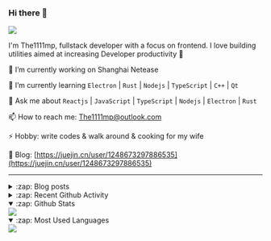 ### Hi there 👋

![](https://komarev.com/ghpvc/?username=1111mp&color=green)

I'm The1111mp, fullstack developer with a focus on frontend. I love building utilities aimed at increasing Developer productivity 🙌

🔭 I’m currently working on Shanghai Netease

🌱 I’m currently learning `Electron` | `Rust` | `Nodejs` | `TypeScript` | `C++` | `Qt`

💬 Ask me about `Reactjs` | `JavaScript` | `TypeScript` | `Nodejs` | `Electron` | `Rust`

📫 How to reach me: <a href="mailto:The1111mp@outlook.com">The1111mp@outlook.com</a>

⚡ Hobby: write codes & walk around & cooking for my wife

📖 Blog: [https://juejin.cn/user/1248673297886535](https://juejin.cn/user/1248673297886535)

***

<details>
  <summary>:zap: Blog posts</summary>

  - [这里有从零开始构建现代化前端UI组件库所需要的一切](https://juejin.cn/post/7324011329883045915)
  - [使用 nvm-desktop 轻松安装和管理多个 node 版本](https://juejin.cn/post/7267791228872179727)
  - [Electron 中集成 SQLite3 数据库的最佳实践](https://juejin.cn/post/7202807471881306172)
  - [从0开发IM，单聊群聊在线离线消息以及消息的已读未读功能](https://juejin.cn/post/7202583557751865401)
  - [Electron（网页）中实现接近微信消息发送体验的消息输入框及界面](https://juejin.cn/post/7252505446396575781)
  - [Qt中基于QWebEngineView和QWebChannel实现与web的交互](https://juejin.cn/post/7238423148555501629)
</details>

<details>
  <summary>:zap: Recent Github Activity</summary>

  <!--START_SECTION:activity-->
1. 🗣 Commented on [#117](https://github.com/1111mp/nvm-desktop/issues/117#issuecomment-2370801940) in [1111mp/nvm-desktop](https://github.com/1111mp/nvm-desktop)
2. 🗣 Commented on [#117](https://github.com/1111mp/nvm-desktop/issues/117#issuecomment-2370359084) in [1111mp/nvm-desktop](https://github.com/1111mp/nvm-desktop)
3. 🗣 Commented on [#117](https://github.com/1111mp/nvm-desktop/issues/117#issuecomment-2370262341) in [1111mp/nvm-desktop](https://github.com/1111mp/nvm-desktop)
4. 🗣 Commented on [#117](https://github.com/1111mp/nvm-desktop/issues/117#issuecomment-2370039094) in [1111mp/nvm-desktop](https://github.com/1111mp/nvm-desktop)
5. 🗣 Commented on [#116](https://github.com/1111mp/nvm-desktop/issues/116#issuecomment-2367093085) in [1111mp/nvm-desktop](https://github.com/1111mp/nvm-desktop)
6. 🗣 Commented on [#115](https://github.com/1111mp/nvm-desktop/issues/115#issuecomment-2364955519) in [1111mp/nvm-desktop](https://github.com/1111mp/nvm-desktop)
7. 🗣 Commented on [#113](https://github.com/1111mp/nvm-desktop/issues/113#issuecomment-2357678531) in [1111mp/nvm-desktop](https://github.com/1111mp/nvm-desktop)
8. 🗣 Commented on [#23](https://github.com/1111mp/nvm-desktop/issues/23#issuecomment-2357643884) in [1111mp/nvm-desktop](https://github.com/1111mp/nvm-desktop)
9. 🗣 Commented on [#114](https://github.com/1111mp/nvm-desktop/issues/114#issuecomment-2357388715) in [1111mp/nvm-desktop](https://github.com/1111mp/nvm-desktop)
10. 🗣 Commented on [#109](https://github.com/1111mp/nvm-desktop/issues/109#issuecomment-2350937963) in [1111mp/nvm-desktop](https://github.com/1111mp/nvm-desktop)
  <!--END_SECTION:activity-->
</details>

<details open>
  <summary>:zap: Github Stats</summary>

  <img align="center" src="https://github-readme-stats-sigma-five.vercel.app/api?username=1111mp&show_icons=true&hide_border=true&theme=gruvbox" />
</details>

<details open>
  <summary>:zap: Most Used Languages</summary>

  <img align="center" src="https://github-readme-stats-sigma-five.vercel.app/api/top-langs/?username=1111mp&layout=compact&show_icons=true&hide_border=true&theme=gruvbox" />
</details>


<!--
**1111mp/1111mp** is a ✨ _special_ ✨ repository because its `README.md` (this file) appears on your GitHub profile.

Here are some ideas to get you started:

- 🔭 I’m currently working on ...
- 🌱 I’m currently learning ...
- 👯 I’m looking to collaborate on ...
- 🤔 I’m looking for help with ...
- 💬 Ask me about ...
- 📫 How to reach me: ...
- 😄 Pronouns: ...
- ⚡ Fun fact: ...
-->
